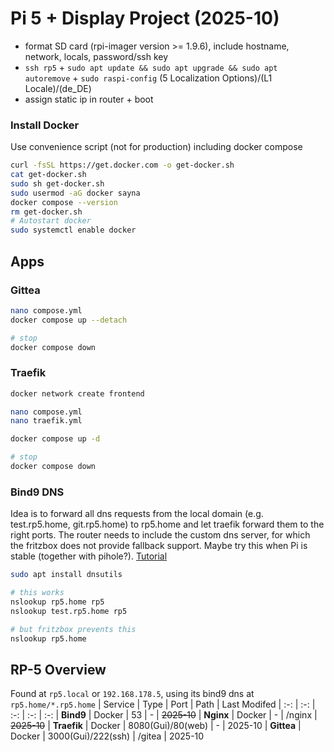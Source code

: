 # Pi 5 + Display Project (2025-10)
- format SD card (rpi-imager version >= 1.9.6), include hostname, network, locals, password/ssh key
- `ssh rp5` + `sudo apt update && sudo apt upgrade && sudo apt autoremove` + `sudo raspi-config` (5 Localization Options)/(L1 Locale)/(de_DE)
- assign static ip in router + boot

### Install Docker
Use convenience script (not for production) including docker compose
```bash
curl -fsSL https://get.docker.com -o get-docker.sh
cat get-docker.sh
sudo sh get-docker.sh
sudo usermod -aG docker sayna
docker compose --version
rm get-docker.sh
# Autostart docker
sudo systemctl enable docker
```

## Apps

### Gittea
```bash
nano compose.yml
docker compose up --detach

# stop
docker compose down
```

### Traefik
```bash
docker network create frontend

nano compose.yml
nano traefik.yml

docker compose up -d

# stop
docker compose down
```

### Bind9 DNS
Idea is to forward all dns requests from the local domain (e.g. test.rp5.home, git.rp5.home) to rp5.home and let traefik forward them to the right ports. The router needs to include the custom dns server, for which the fritzbox does not provide fallback support. Maybe try this when Pi is stable (together with pihole?). [Tutorial](https://youtu.be/syzwLwE3Xq4?si=pyZJ-bazFZEZezXI)
```bash
sudo apt install dnsutils

# this works
nslookup rp5.home rp5
nslookup test.rp5.home rp5

# but fritzbox prevents this
nslookup rp5.home
```

## RP-5 Overview
Found at `rp5.local` or `192.168.178.5`, using its bind9 dns at `rp5.home/*.rp5.home`
| Service       | Type          | Port      | Path      |  Last Modifed
| :-:           | :-:           | :-:               | :-:       | :-:
| **Bind9**     | Docker        | 53                | -         | ~~2025-10~~
| **Nginx**     | Docker        | -                 | /nginx    | ~~2025-10~~
| **Traefik**   | Docker        | 8080(Gui)/80(web)     | -         | 2025-10
| **Gittea**    | Docker        | 3000(Gui)/222(ssh)    | /gitea    | 2025-10

